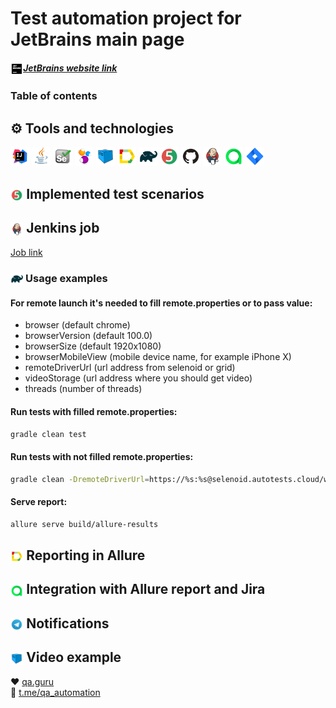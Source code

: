 # Test automation project for JetBrains main page
##### <img width="4%" align="center" title="JetBrains" src="images/logo/JetBrains.svg"><a target="_blank" href="https://jetbrains.com">JetBrains website link</a> 

### Table of contents

## ⚙️ Tools and technologies
<p align="left">
<img width="6%" title="IntelliJ IDEA" src="images/logo/Intelij_IDEA.svg">
<img width="6%" title="Java" src="images/logo/Java.svg">
<img width="6%" title="Selenium" src="images/logo/Selenium.svg">
<img width="6%" title="Selenide" src="images/logo/Selenide.svg">
<img width="6%" title="Selenoid" src="images/logo/Selenoid.svg">
<img width="6%" title="Allure Report" src="images/logo/Allure_Report.svg">
<img width="6%" title="Gradle" src="images/logo/Gradle.svg">
<img width="6%" title="JUnit5" src="images/logo/JUnit5.svg">
<img width="6%" title="GitHub" src="images/logo/GitHub.svg">
<img width="6%" title="Jenkins" src="images/logo/Jenkins.svg"> 
<img width="6%" title="Allure TestOps" src="images/logo/Allureee.svg">
<img width="6%" title="Jira" src="images/logo/Jira.svg">
</p>

## <img width="4%" align="center" title="JUnit5" src="images/logo/JUnit5.svg"> Implemented test scenarios

## <img width="4%" align="center" title="Jenkins" src="images/logo/Jenkins.svg"> Jenkins job
<a target="_blank" href="https://jenkins.autotests.cloud/job/C12-AVasilevQA-JetBrains-Tests/">Job link</a>

### <img width="4%" align="center" title="Gradle" src="images/logo/Gradle.svg"> Usage examples
#### For remote launch it's needed to fill remote.properties or to pass value:

* browser (default chrome)
* browserVersion (default 100.0)
* browserSize (default 1920x1080)
* browserMobileView (mobile device name, for example iPhone X)
* remoteDriverUrl (url address from selenoid or grid)
* videoStorage (url address where you should get video)
* threads (number of threads)


#### Run tests with filled remote.properties:
```bash
gradle clean test
```

#### Run tests with not filled remote.properties:
```bash
gradle clean -DremoteDriverUrl=https://%s:%s@selenoid.autotests.cloud/wd/hub/ -DvideoStorage=https://selenoid.autotests.cloud/video/ -Dthreads=1 test
```

#### Serve report:
```bash
allure serve build/allure-results
```
## <img width="4%" align="center" title="Allure Report" src="images/logo/Allure_Report.svg"> Reporting in Allure

## <img width="4%" align="center" title="Allure TestOps" src="images/logo/Allureee.svg"> Integration with Allure report and Jira

## <img width="4%" align="center" title="Telegram" src="images/logo/Telegram.svg"> Notifications 

## <img width="4%" align="center" title="Selenoid" src="images/logo/Selenoid.svg"> Video example


:heart: <a target="_blank" href="https://qa.guru">qa.guru</a><br/>
:blue_heart: <a target="_blank" href="https://t.me/qa_automation">t.me/qa_automation</a>
